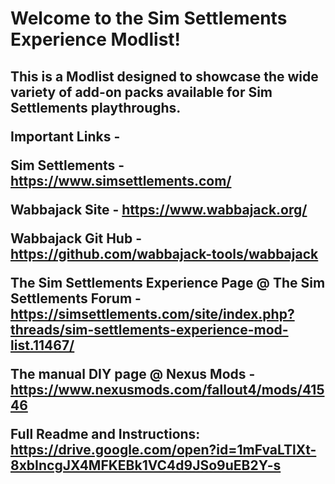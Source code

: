 <h1>Welcome to the Sim Settlements Experience Modlist! 

<h2>This is a Modlist designed to showcase the wide variety of add-on packs available for Sim Settlements playthroughs.

**Important Links -** 

Sim Settlements - https://www.simsettlements.com/

Wabbajack Site - https://www.wabbajack.org/

Wabbajack Git Hub - https://github.com/wabbajack-tools/wabbajack

The Sim Settlements Experience Page @ The Sim Settlements Forum  - https://simsettlements.com/site/index.php?threads/sim-settlements-experience-mod-list.11467/

The manual DIY page @ Nexus Mods - https://www.nexusmods.com/fallout4/mods/41546


Full Readme and Instructions: https://drive.google.com/open?id=1mFvaLTlXt-8xbIncgJX4MFKEBk1VC4d9JSo9uEB2Y-s
